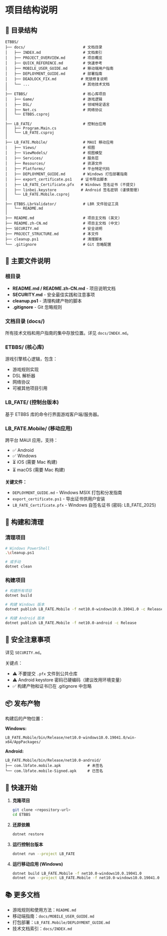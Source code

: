 # 项目结构说明

## 📁 目录结构

```
ETBBS/
├── docs/                          # 文档目录
│   ├── INDEX.md                   # 文档索引
│   ├── PROJECT_OVERVIEW.md        # 项目概览
│   ├── QUICK_REFERENCE.md         # 快速参考
│   ├── MOBILE_USER_GUIDE.md       # 移动端用户指南
│   ├── DEPLOYMENT_GUIDE.md        # 部署指南
│   ├── DEADLOCK_FIX.md           # 死锁修复说明
│   └── ...                        # 其他技术文档
│
├── ETBBS/                         # 核心库项目
│   ├── Game/                      # 游戏逻辑
│   ├── DSL/                       # 领域特定语言
│   ├── Net.cs                     # 网络协议
│   └── ETBBS.csproj
│
├── LB_FATE/                       # 控制台应用
│   ├── Program.Main.cs
│   └── LB_FATE.csproj
│
├── LB_FATE.Mobile/                # MAUI 移动应用
│   ├── Views/                     # 视图
│   ├── ViewModels/                # 视图模型
│   ├── Services/                  # 服务层
│   ├── Resources/                 # 资源文件
│   ├── Platforms/                 # 平台特定代码
│   ├── DEPLOYMENT_GUIDE.md        # Windows 打包部署指南
│   ├── export_certificate.ps1    # 证书导出脚本
│   ├── LB_FATE_Certificate.pfx   # Windows 签名证书 (不提交)
│   ├── linbei.keystore           # Android 签名密钥 (谨慎管理)
│   └── LB_FATE.Mobile.csproj
│
├── ETBBS.LbrValidator/            # LBR 文件验证工具
│   └── README.md
│
├── README.md                      # 项目主文档 (英文)
├── README.zh-CN.md                # 项目主文档 (中文)
├── SECURITY.md                    # 安全说明
├── PROJECT_STRUCTURE.md           # 本文件
├── cleanup.ps1                    # 清理脚本
└── .gitignore                     # Git 忽略配置
```

## 📄 主要文件说明

### 根目录

- **README.md / README.zh-CN.md** - 项目说明文档
- **SECURITY.md** - 安全最佳实践和注意事项
- **cleanup.ps1** - 清理构建产物的脚本
- **.gitignore** - Git 忽略规则

### 文档目录 (docs/)

所有技术文档和用户指南的集中存放位置。详见 `docs/INDEX.md`。

### ETBBS/ (核心库)

游戏引擎核心逻辑，包含：
- 游戏规则实现
- DSL 解析器
- 网络协议
- 可被其他项目引用

### LB_FATE/ (控制台版本)

基于 ETBBS 库的命令行界面游戏客户端/服务器。

### LB_FATE.Mobile/ (移动应用)

跨平台 MAUI 应用，支持：
- ✅ Android
- ✅ Windows
- ⏳ iOS (需要 Mac 构建)
- ⏳ macOS (需要 Mac 构建)

**关键文件：**
- `DEPLOYMENT_GUIDE.md` - Windows MSIX 打包和分发指南
- `export_certificate.ps1` - 导出证书供用户安装
- `LB_FATE_Certificate.pfx` - Windows 自签名证书 (密码: LB_FATE_2025)

## 🔧 构建和清理

### 清理项目

```bash
# Windows PowerShell
.\cleanup.ps1

# 或手动
dotnet clean
```

### 构建项目

```bash
# 构建所有项目
dotnet build

# 构建 Windows 版本
dotnet publish LB_FATE.Mobile -f net10.0-windows10.0.19041.0 -c Release

# 构建 Android 版本
dotnet publish LB_FATE.Mobile -f net10.0-android -c Release
```

## 🔐 安全注意事项

详见 `SECURITY.md`。

关键点：
- ⚠️ 不要提交 `.pfx` 文件到公共仓库
- ⚠️ Android keystore 密码已硬编码（建议改用环境变量）
- ✅ 构建产物和证书已在 .gitignore 中忽略

## 📦 发布产物

构建后的产物位置：

**Windows:**
```
LB_FATE.Mobile/bin/Release/net10.0-windows10.0.19041.0/win-x64/AppPackages/
```

**Android:**
```
LB_FATE.Mobile/bin/Release/net10.0-android/
├── com.lbfate.mobile.apk            # 未签名
└── com.lbfate.mobile-Signed.apk     # 已签名
```

## 🚀 快速开始

1. **克隆项目**
   ```bash
   git clone <repository-url>
   cd ETBBS
   ```

2. **还原依赖**
   ```bash
   dotnet restore
   ```

3. **运行控制台版本**
   ```bash
   dotnet run --project LB_FATE
   ```

4. **运行移动应用 (Windows)**
   ```bash
   dotnet build LB_FATE.Mobile -f net10.0-windows10.0.19041.0
   dotnet run --project LB_FATE.Mobile -f net10.0-windows10.0.19041.0
   ```

## 📚 更多文档

- 游戏规则和使用方法：`README.md`
- 移动端指南：`docs/MOBILE_USER_GUIDE.md`
- 打包部署：`LB_FATE.Mobile/DEPLOYMENT_GUIDE.md`
- 技术文档索引：`docs/INDEX.md`
